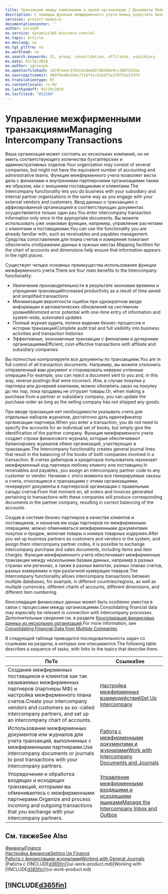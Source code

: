 ```yaml
---
title: Транзакции между компаниями в одной организации | Документы Майкрософт
description: С помощью функции межфирменного учета можно упростить бизнес-процессы и транзакции между компаниями в пределах одной организации.
services: project-madeira
documentationcenter: ''
author: SorenGP
ms.service: dynamics365-business-central
ms.topic: article
ms.devlang: na
ms.tgt_pltfrm: na
ms.workload: na
ms.search.keywords: IC, group, consolidation, affiliate, subsidiary
ms.date: 03/18/2018
ms.author: sgroespe
ms.openlocfilehash: 1d707aeec37b3c6c0ee027d0266e9cc386fb5d3a
ms.sourcegitcommit: d09f5ee0e164c7716f4ccb2ed71e2f9732a1f4f9
ms.translationtype: HT
ms.contentlocale: ru-RU
ms.lasthandoff: 03/19/2019
ms.locfileid: "852106"
---
```

# <a name="managing-intercompany-transactions"></a><span data-ttu-id="4bcd7-103">Управление межфирменными транзакциями</span><span class="sxs-lookup"><span data-stu-id="4bcd7-103">Managing Intercompany Transactions</span></span>
<span data-ttu-id="4bcd7-104">Ваша организация может состоять из нескольких компаний, но не иметь соответствующего количества бухгалтерских и административных отделов.</span><span class="sxs-lookup"><span data-stu-id="4bcd7-104">Your organization may consist of several companies, but might not have the equivalent number of accounting and administrative teams.</span></span> <span data-ttu-id="4bcd7-105">Функция межфирменного учета позволяет вести дела с филиалами и внутренними партнерскими организациями таким же образом, как с внешними поставщиками и клиентами.</span><span class="sxs-lookup"><span data-stu-id="4bcd7-105">The Intercompany functionality lets you do business with your subsidiary and internal partner organizations in the same way as you engage with your external vendors and customers.</span></span> <span data-ttu-id="4bcd7-106">Ввод данных о транзакциях с аффилированной организацией в соответствующих документах осуществляется только один раз.</span><span class="sxs-lookup"><span data-stu-id="4bcd7-106">You enter intercompany transaction information only once in the appropriate documents.</span></span> <span data-ttu-id="4bcd7-107">Вы можете использовать уже знакомые функции, например, управление расчетами с клиентами и поставщиками.</span><span class="sxs-lookup"><span data-stu-id="4bcd7-107">You can use the functionality you are already familiar with, such as receivables and payables management.</span></span> <span data-ttu-id="4bcd7-108">Средства сопоставления для плана счетов и измерения помогают обеспечить отображение данных в нужных местах.</span><span class="sxs-lookup"><span data-stu-id="4bcd7-108">Mapping facilities for the chart of accounts and dimensions help ensure that information appears in the right places.</span></span>  

<span data-ttu-id="4bcd7-109">Существует четыре основных преимущества использования функции межфирменного учета:</span><span class="sxs-lookup"><span data-stu-id="4bcd7-109">There are four main benefits to the Intercompany functionality:</span></span>  

- <span data-ttu-id="4bcd7-110">Увеличение производительности в результате экономии времени и упрощения транзакций</span><span class="sxs-lookup"><span data-stu-id="4bcd7-110">Increased productivity as a result of time saved and simplified transactions</span></span>  
- <span data-ttu-id="4bcd7-111">Минимизация вероятности ошибок при однократном вводе информации и автоматических обновлений на системном уровне</span><span class="sxs-lookup"><span data-stu-id="4bcd7-111">Minimized error potential with one-time entry of information and system-wide, automated updates</span></span>  
- <span data-ttu-id="4bcd7-112">Полный журнал аудита, полное видение бизнес-процессов и истории транзакций</span><span class="sxs-lookup"><span data-stu-id="4bcd7-112">Complete audit trail and full visibility into business activities and transaction histories</span></span>  
- <span data-ttu-id="4bcd7-113">Эффективные, экономичные транзакции с филиалами и дочерними организациями</span><span class="sxs-lookup"><span data-stu-id="4bcd7-113">Efficient, cost-effective transactions with affiliate and subsidiary companies</span></span>  

<span data-ttu-id="4bcd7-114">Вы полностью контролируете все документы по транзакциям.</span><span class="sxs-lookup"><span data-stu-id="4bcd7-114">You are in full control of all transaction documents.</span></span> <span data-ttu-id="4bcd7-115">Например, вы можете отклонить отправленный вам документ и сторнировать неверно учтенные операции.</span><span class="sxs-lookup"><span data-stu-id="4bcd7-115">For example, you can reject a document sent to you and, in this way, reverse postings that were incorrect.</span></span> <span data-ttu-id="4bcd7-116">Или, в случае покупки у партнера или дочерней компании, можно обновлять заказ на покупку до тех пор, пока продавец не отгрузит товары.</span><span class="sxs-lookup"><span data-stu-id="4bcd7-116">Or, when making a purchase from a partner or subsidiary company, you can update the purchase order as long as the selling company has not shipped any goods.</span></span>  

<span data-ttu-id="4bcd7-117">При вводе транзакции нет необходимости указывать счета для отдельных наборов журналов, достаточно дать идентификатор организации-партнера.</span><span class="sxs-lookup"><span data-stu-id="4bcd7-117">When you enter a transaction, you do not need to specify the accounts for an individual set of books, but simply give the identification of the partner company.</span></span> <span data-ttu-id="4bcd7-118">Функция межфирменного учета создает строки финансового журнала, которые обеспечивают балансировку журналов обеих организаций, участвующих в транзакции.</span><span class="sxs-lookup"><span data-stu-id="4bcd7-118">The Intercompany functionality creates general journal lines that result in the balancing of the books of both companies involved in a transaction.</span></span> <span data-ttu-id="4bcd7-119">В счетах дебиторов и кредиторов пользователь назначает межфирменный код партнера любому клиенту или поставщику.</span><span class="sxs-lookup"><span data-stu-id="4bcd7-119">In receivables and payables, you assign an intercompany partner code to any customer or vendor.</span></span> <span data-ttu-id="4bcd7-120">Начиная с этого момента все генерируемые заказы и счета, относящиеся к транзакциям с этими организациями, генерируют документы в партнерской организации с правильным сальдо счетов.</span><span class="sxs-lookup"><span data-stu-id="4bcd7-120">From that moment on, all orders and invoices generated pertaining to transactions with these companies will produce corresponding documents in the partner company, resulting in correct balancing of the accounts.</span></span>  

 <span data-ttu-id="4bcd7-121">Создав в системе бизнес-партнеров в качестве клиентов и поставщиков, и назначив им коды партнеров по межфирменным операциям, можно обмениваться межфирменными документами покупок и продаж, включая товары и номера товарных издержек.</span><span class="sxs-lookup"><span data-stu-id="4bcd7-121">After you set up business partners as customers and vendors in the system, and assign them intercompany partner codes, it is possible to exchange intercompany purchase and sales documents, including items and item charges.</span></span> <span data-ttu-id="4bcd7-122">Функция межфирменного учета обеспечивает межфирменные транзакции между несколькими базами данных, например в разных странах или регионах, а также в разных валютах, разных планах счетов, разных измерениях и при различной нумерации товаров.</span><span class="sxs-lookup"><span data-stu-id="4bcd7-122">The Intercompany functionality allows intercompany transactions between multiple databases, for example, in different countries/regions, as well as multiple currencies, different charts of accounts, different dimensions, and different item numbering.</span></span>  

<span data-ttu-id="4bcd7-123">Консолидация финансовых данных может быть особенно уместна в связи с процессами между организациями.</span><span class="sxs-lookup"><span data-stu-id="4bcd7-123">Consolidating financial data may especially be relevant in connection with intercompany processes.</span></span> <span data-ttu-id="4bcd7-124">Дополнительные сведения см. в разделе [Консолидация финансовых данных из нескольких организаций](finance-consolidated-company-reporting.md).</span><span class="sxs-lookup"><span data-stu-id="4bcd7-124">For more information, see [Consolidating Financial Data from Multiple Companies](finance-consolidated-company-reporting.md).</span></span>

<span data-ttu-id="4bcd7-125">В следующей таблице приводится последовательность задач со ссылками на разделы, в которых они описываются.</span><span class="sxs-lookup"><span data-stu-id="4bcd7-125">The following table describes a sequence of tasks, with links to the topics that describe them.</span></span>

 |<span data-ttu-id="4bcd7-126">По</span><span class="sxs-lookup"><span data-stu-id="4bcd7-126">To</span></span> |<span data-ttu-id="4bcd7-127">Ссылка</span><span class="sxs-lookup"><span data-stu-id="4bcd7-127">See</span></span>|
 |---|---|
 |<span data-ttu-id="4bcd7-128">Создание межфирменных поставщиков и клиентов как так называемых межфирменных партнеров (партнеры МФ) и настройка межфирменного плана счетов.</span><span class="sxs-lookup"><span data-stu-id="4bcd7-128">Create your intercompany vendors and customers as so-called intercompany partners, and set up an intercompany chart of accounts.</span></span>|[<span data-ttu-id="4bcd7-129">Настройка межфирменных взаимодействий</span><span class="sxs-lookup"><span data-stu-id="4bcd7-129">Set Up Intercompany</span></span>](intercompany-how-setup.md)|
 |<span data-ttu-id="4bcd7-130">Использование межфирменных документов или журналов для учета транзакций, выполненных с межфирменными партнерами.</span><span class="sxs-lookup"><span data-stu-id="4bcd7-130">Use intercompany documents or journals to post transactions with your intercompany partners.</span></span>|[<span data-ttu-id="4bcd7-131">Работа с межфирменными документами и журналами</span><span class="sxs-lookup"><span data-stu-id="4bcd7-131">Work with Intercompany Documents and Journals</span></span>](intercompany-how-work-documents-journals.md)|
 |<span data-ttu-id="4bcd7-132">Упорядочение и обработка входящих и исходящих транзакций, которыми вы обмениваетесь с межфирменными партнерами.</span><span class="sxs-lookup"><span data-stu-id="4bcd7-132">Organize and process incoming and outgoing transactions that you exchange with your intercompany partners.</span></span>|[<span data-ttu-id="4bcd7-133">Управление межфирменными входящими и исходящими ящиками</span><span class="sxs-lookup"><span data-stu-id="4bcd7-133">Manage the Intercompany Inbox and Outbox</span></span>](intercompany-how-manage-intercompany-inbox.md)|

## <a name="see-also"></a><span data-ttu-id="4bcd7-134">См. также</span><span class="sxs-lookup"><span data-stu-id="4bcd7-134">See Also</span></span>
[<span data-ttu-id="4bcd7-135">Финансы</span><span class="sxs-lookup"><span data-stu-id="4bcd7-135">Finance</span></span>](finance.md)  
[<span data-ttu-id="4bcd7-136">Настройка финансов</span><span class="sxs-lookup"><span data-stu-id="4bcd7-136">Setting Up Finance</span></span>](finance-setup-finance.md)  
[<span data-ttu-id="4bcd7-137">Работа с финансовыми журналами</span><span class="sxs-lookup"><span data-stu-id="4bcd7-137">Working with General Journals</span></span>](ui-work-general-journals.md)  
<span data-ttu-id="4bcd7-138">[Работа с [!INCLUDE[d365fin](includes/d365fin_md.md)]](ui-work-product.md)</span><span class="sxs-lookup"><span data-stu-id="4bcd7-138">[Working with [!INCLUDE[d365fin](includes/d365fin_md.md)]](ui-work-product.md)</span></span>

## [!INCLUDE[d365fin](includes/free_trial_md.md)]  
